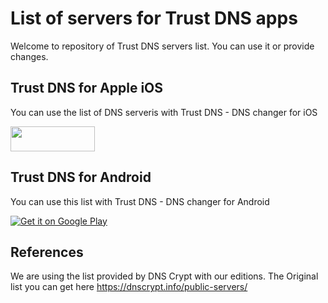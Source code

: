 # List of servers for Trust DNS apps

Welcome to repository of Trust DNS servers list. You can use it or provide changes.

## Trust DNS for Apple iOS
You can use the list of DNS serveris with Trust DNS - DNS changer for iOS

<a href="https://apps.apple.com/us/app/dns-changer-trust-dns/id1498090025?mt=8"><img src="https://linkmaker.itunes.apple.com/en-us/badge-lrg.svg" width=135px height=40px ></a>

## Trust DNS for Android

You can use this list with Trust DNS - DNS changer for Android

<a href='https://play.google.com/store/apps/details?id=com.surfshark.free.proxy.trust.dns&utm_source=github&utm_campaign=guthub&pcampaignid=pcampaignidMKT-Other-global-all-co-prtnr-py-PartBadge-Mar2515-1'><img alt='Get it on Google Play' src='https://play.google.com/intl/en_us/badges/static/images/badges/en_badge_web_generic.png'/></a>

## References

We are using the list provided by DNS Crypt with our editions. The Original list you can get here https://dnscrypt.info/public-servers/

